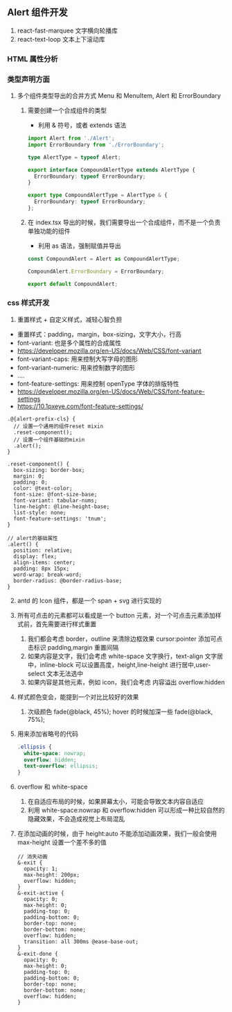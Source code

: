 ## Alert 组件开发

1. react-fast-marquee 文字横向轮播库
2. react-text-loop 文本上下滚动库

### HTML 属性分析

### 类型声明方面

1. 多个组件类型导出的合并方式 Menu 和 MenuItem, Alert 和 ErrorBoundary

   1. 需要创建一个合成组件的类型

      - 利用 & 符号，或者 extends 语法

      ```typescript
      import Alert from './Alert';
      import ErrorBoundary from './ErrorBoundary';

      type AlertType = typeof Alert;

      export interface CompoundAlertType extends AlertType {
        ErrorBoundary: typeof ErrorBoundary;
      }

      export type CompoundAlertType = AlertType & {
        ErrorBoundary: typeof ErrorBoundary;
      };
      ```

   2. 在 index.tsx 导出的时候，我们需要导出一个合成组件，而不是一个负责单独功能的组件

      - 利用 as 语法，强制赋值并导出

      ```typescript
      const CompoundAlert = Alert as CompoundAlertType;

      CompoundAlert.ErrorBoundary = ErrorBoundary;

      export default CompoundAlert;
      ```

### css 样式开发

1. 重置样式 + 自定义样式，减轻心智负担

- 重置样式：padding，margin，box-sizing，文字大小，行高
- font-variant: 也是多个属性的合成属性
- https://developer.mozilla.org/en-US/docs/Web/CSS/font-variant
- font-variant-caps: 用来控制大写字母的图形
- font-variant-numeric: 用来控制数字的图形
- ....
- font-feature-settings: 用来控制 openType 字体的排版特性
- https://developer.mozilla.org/en-US/docs/Web/CSS/font-feature-settings
- https://10.1pxeye.com/font-feature-settings/

```less
.@{alert-prefix-cls} {
  // 设置一个通用的组件reset mixin
  .reset-component();
  // 设置一个组件基础的mixin
  .alert();
}

.reset-component() {
  box-sizing: border-box;
  margin: 0;
  padding: 0;
  color: @text-color;
  font-size: @font-size-base;
  font-variant: tabular-nums;
  line-height: @line-height-base;
  list-style: none;
  font-feature-settings: 'tnum';
}

// alert的基础属性
.alert() {
  position: relative;
  display: flex;
  align-items: center;
  padding: 8px 15px;
  word-wrap: break-word;
  border-radius: @border-radius-base;
}
```

2. antd 的 Icon 组件，都是一个 span + svg 进行实现的
3. 所有可点击的元素都可以看成是一个 button 元素，对一个可点击元素添加样式前，首先需要进行样式重置
   1. 我们都会考虑 border，outline 来清除边框效果 cursor:pointer 添加可点击标识 padding,margin 重置间隔
   2. 如果内容是文字，我们会考虑 white-space 文字换行，text-align 文字居中，inline-block 可以设置高度，height,line-height 进行居中,user-select 文本无法选中
   3. 如果内容是其他元素，例如 icon，我们会考虑 内容溢出 overflow:hidden
4. 样式颜色变会，能提到一个对比比较好的效果
   1. 次级颜色 fade(@black, 45%); hover 的时候加深一些 fade(@black, 75%);
5. 用来添加省略号的代码

   ```css
   .ellipsis {
     white-space: nowrap;
     overflow: hidden;
     text-overflow: ellipsis;
   }
   ```

6. overflow 和 white-space
   1. 在自适应布局的时候，如果屏幕太小，可能会导致文本内容自适应
   2. 利用 white-space:nowrap 和 overflow:hidden 可以形成一种比较自然的隐藏效果，不会造成视觉上布局混乱
7. 在添加动画的时候，由于 height:auto 不能添加动画效果，我们一般会使用 max-height 设置一个差不多的值

   ```less
   // 消失动画
   &-exit {
     opacity: 1;
     max-height: 200px;
     overflow: hidden;
   }
   &-exit-active {
     opacity: 0;
     max-height: 0;
     padding-top: 0;
     padding-bottom: 0;
     border-top: none;
     border-bottom: none;
     overflow: hidden;
     transition: all 300ms @ease-base-out;
   }
   &-exit-done {
     opacity: 0;
     max-height: 0;
     padding-top: 0;
     padding-bottom: 0;
     border-top: none;
     border-bottom: none;
     overflow: hidden;
   }
   ```
